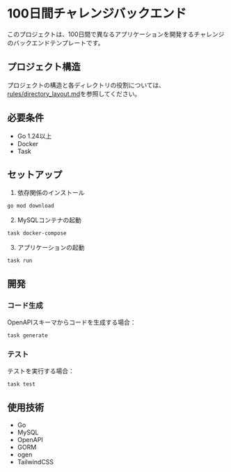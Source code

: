 # 100日間チャレンジバックエンド

このプロジェクトは、100日間で異なるアプリケーションを開発するチャレンジのバックエンドテンプレートです。

## プロジェクト構造

プロジェクトの構造と各ディレクトリの役割については、[rules/directory_layout.md](rules/directory_layout.md)を参照してください。

## 必要条件

- Go 1.24以上
- Docker
- Task

## セットアップ

1. 依存関係のインストール
```bash
go mod download
```

2. MySQLコンテナの起動
```bash
task docker-compose
```

3. アプリケーションの起動
```bash
task run
```

## 開発

### コード生成

OpenAPIスキーマからコードを生成する場合：
```bash
task generate
```

### テスト

テストを実行する場合：
```bash
task test
```

## 使用技術

- Go
- MySQL
- OpenAPI
- GORM
- ogen
- TailwindCSS 